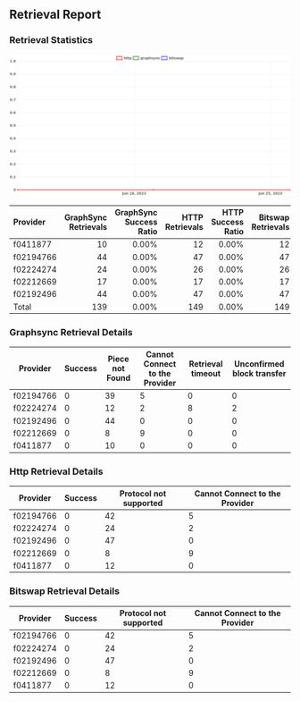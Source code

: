 ## Retrieval Report
### Retrieval Statistics
<img src="https://raw.githubusercontent.com/data-preservation-programs/filplus-checker-assets/main/filecoin-project/filecoin-plus-large-datasets/issues/2026/1688103000592.png"/>

| Provider  | GraphSync Retrievals | GraphSync Success Ratio | HTTP Retrievals | HTTP Success Ratio | Bitswap Retrievals | Bitswap Success Ratio |
| :-------- | -------------------: | ----------------------: | --------------: | -----------------: | -----------------: | --------------------: |
| f0411877  |                   10 |                   0.00% |              12 |              0.00% |                 12 |                 0.00% |
| f02194766 |                   44 |                   0.00% |              47 |              0.00% |                 47 |                 0.00% |
| f02224274 |                   24 |                   0.00% |              26 |              0.00% |                 26 |                 0.00% |
| f02212669 |                   17 |                   0.00% |              17 |              0.00% |                 17 |                 0.00% |
| f02192496 |                   44 |                   0.00% |              47 |              0.00% |                 47 |                 0.00% |
| Total     |                  139 |                   0.00% |             149 |              0.00% |                149 |                 0.00% |

### Graphsync Retrieval Details
| Provider  | Success | Piece not Found | Cannot Connect to the Provider | Retrieval timeout | Unconfirmed block transfer |
| --------- | ------- | --------------- | ------------------------------ | ----------------- | -------------------------- |
| f02194766 | 0       | 39              | 5                              | 0                 | 0                          |
| f02224274 | 0       | 12              | 2                              | 8                 | 2                          |
| f02192496 | 0       | 44              | 0                              | 0                 | 0                          |
| f02212669 | 0       | 8               | 9                              | 0                 | 0                          |
| f0411877  | 0       | 10              | 0                              | 0                 | 0                          |

### Http Retrieval Details
| Provider  | Success | Protocol not supported | Cannot Connect to the Provider |
| --------- | ------- | ---------------------- | ------------------------------ |
| f02194766 | 0       | 42                     | 5                              |
| f02224274 | 0       | 24                     | 2                              |
| f02192496 | 0       | 47                     | 0                              |
| f02212669 | 0       | 8                      | 9                              |
| f0411877  | 0       | 12                     | 0                              |

### Bitswap Retrieval Details
| Provider  | Success | Protocol not supported | Cannot Connect to the Provider |
| --------- | ------- | ---------------------- | ------------------------------ |
| f02194766 | 0       | 42                     | 5                              |
| f02224274 | 0       | 24                     | 2                              |
| f02192496 | 0       | 47                     | 0                              |
| f02212669 | 0       | 8                      | 9                              |
| f0411877  | 0       | 12                     | 0                              |
